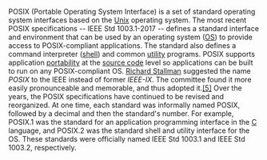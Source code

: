 POSIX (Portable Operating System Interface) is a set of standard operating system interfaces based on the [Unix](https://www.techtarget.com/searchdatacenter/definition/Unix) operating system. The most recent POSIX specifications -- IEEE Std 1003.1-2017 -- defines a standard interface and environment that can be used by an operating system ([OS](https://www.techtarget.com/whatis/definition/operating-system-OS)) to provide access to POSIX-compliant applications. The standard also defines a command interpreter ([shell](https://www.techtarget.com/searchdatacenter/definition/shell)) and common [utility](https://www.techtarget.com/whatis/definition/utility) programs. POSIX supports application [portability](https://www.techtarget.com/searchstorage/definition/portability) at the [source code](https://www.techtarget.com/searchapparchitecture/definition/source-code) level so applications can be built to run on any POSIX-compliant OS.
[Richard Stallman](https://en.wikipedia.org/wiki/Richard_Stallman) suggested the name _POSIX_ to the IEEE instead of former _IEEE-IX_. The committee found it more easily pronounceable and memorable, and thus adopted it.[[5]](https://en.wikipedia.org/wiki/POSIX#cite_note-RMS-5)
Over the years, the POSIX specifications have continued to be revised and reorganized. At one time, each standard was informally named POSIX, followed by a decimal and then the standard's number. For example, POSIX.1 was the standard for an application programming interface in the [C](https://www.techtarget.com/searchwindowsserver/definition/C) language, and POSIX.2 was the standard shell and utility interface for the OS. These standards were officially named IEEE Std 1003.1 and IEEE Std 1003.2, respectively.